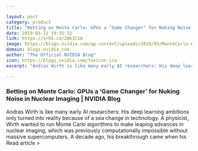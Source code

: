 ```yaml
---

layout: post
category: product
title: "Betting on Monte Carlo: GPUs a ‘Game Changer’ for Nuking Noise in Nuclear Imaging"
date: 2019-03-22 19:35:32
link: https://vrhk.co/2Wk3C1A
image: https://blogs.nvidia.com/wp-content/uploads/2019/03/MonteCarlo-672x386.png
domain: blogs.nvidia.com
author: "The Official NVIDIA Blog"
icon: https://blogs.nvidia.com/favicon.ico
excerpt: "Andras Wirth is like many early AI researchers: His deep learning ambitions only turned into reality because of a sea change in technology. A physicist, Wirth wanted to run Monte Carlo algorithms to make leaping advances in nuclear imaging, which was previously computationally impossible without massive supercomputers. A decade ago, his breakthrough came when his Read article &gt;"

---
```


### Betting on Monte Carlo: GPUs a ‘Game Changer’ for Nuking Noise in Nuclear Imaging | NVIDIA Blog

Andras Wirth is like many early AI researchers: His deep learning ambitions only turned into reality because of a sea change in technology. A physicist, Wirth wanted to run Monte Carlo algorithms to make leaping advances in nuclear imaging, which was previously computationally impossible without massive supercomputers. A decade ago, his breakthrough came when his Read article &gt;